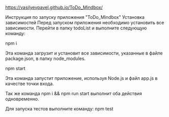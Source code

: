 https://vasilyevpavel.github.io/ToDo_Mindbox/

Инструкция по запуску приложения "ToDo_Mindbox"
Установка зависимостей
Перед запуском приложения необходимо установить все зависимости. Перейти в папку todoList и выполните следующую команду:

npm i

Эта команда загрузит и установит все зависимости, указанные в файле package.json, в папку node_modules.

npm start

Эта команда запустит приложение, используя Node.js и файл app.js в качестве точки входа.

Так же команда npm i && npm run start выполнит оба действия одновременно.

Для запуска тестов выполните команду:
npm test
